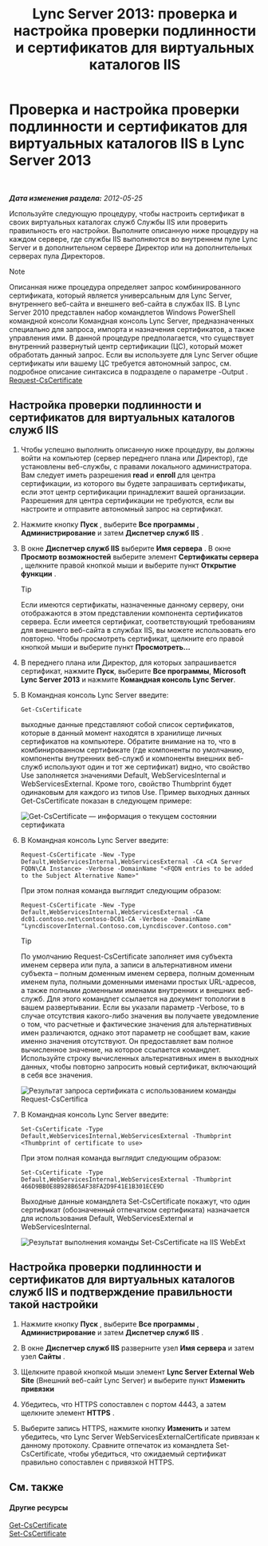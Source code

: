 ﻿---
title: 'Lync Server 2013: проверка и настройка проверки подлинности и сертификатов для виртуальных каталогов IIS'
TOCTitle: Проверка и настройка проверки подлинности и сертификатов для виртуальных каталогов IIS
ms:assetid: 3ca90be0-1d64-447c-807a-3a2ee3bf625e
ms:mtpsurl: https://technet.microsoft.com/ru-ru/library/Gg429702(v=OCS.15)
ms:contentKeyID: 49309524
ms.date: 05/19/2016
mtps_version: v=OCS.15
ms.translationtype: HT
---

# Проверка и настройка проверки подлинности и сертификатов для виртуальных каталогов IIS в Lync Server 2013

 

_**Дата изменения раздела:** 2012-05-25_

Используйте следующую процедуру, чтобы настроить сертификат в своих виртуальных каталогах служб Службы IIS или проверить правильность его настройки. Выполните описанную ниже процедуру на каждом сервере, где службы IIS выполняются во внутреннем пуле Lync Server и в дополнительном сервере Директор или на дополнительных серверах пула Директоров.

> [!note]  
> Описанная ниже процедура определяет запрос комбинированного сертификата, который является универсальным для Lync Server, внутреннего веб-сайта и внешнего веб-сайта в службах IIS. В Lync Server 2010 представлен набор командлетов Windows PowerShell командной консоли Командная консоль Lync Server, предназначенных специально для запроса, импорта и назначения сертификатов, а также управления ими. В данной процедуре предполагается, что существует внутренний развернутый центр сертификации (ЦС), который может обработать данный запрос. Если вы используете для Lync Server общие сертификаты или вашему ЦС требуется автономный запрос, см. подробное описание синтаксиса в подразделе о параметре -Output . <a href="https://docs.microsoft.com/en-us/powershell/module/skype/Request-CsCertificate">Request-CsCertificate</a>

## Настройка проверки подлинности и сертификатов для виртуальных каталогов служб IIS

1.  Чтобы успешно выполнить описанную ниже процедуру, вы должны войти на компьютер (сервер переднего плана или Директор), где установлены веб-службы, с правами локального администратора. Вам следует иметь разрешения **read** и **enroll** для центра сертификации, из которого вы будете запрашивать сертификаты, если этот центр сертификации принадлежит вашей организации. Разрешения для центра сертификации не требуются, если вы настроите и отправите автономный запрос на сертификат.

2.  Нажмите кнопку **Пуск** , выберите **Все программы** , **Администрирование** и затем **Диспетчер служб IIS** .

3.  В окне **Диспетчер служб IIS** выберите **Имя сервера** . В окне **Просмотр возможностей** выберите элемент **Сертификаты сервера** , щелкните правой кнопкой мыши и выберите пункт **Открытие функции** .
    

    > [!TIP]
    > Если имеются сертификаты, назначенные данному серверу, они отображаются в этом представлении компонента сертификатов сервера. Если имеется сертификат, соответствующий требованиям для внешнего веб-сайта в службах IIS, вы можете использовать его повторно. Чтобы просмотреть сертификат, щелкните его правой кнопкой мыши и выберите пункт <STRONG>Просмотреть…</STRONG>



4.  В переднего плана или Директор, для которых запрашивается сертификат, нажмите **Пуск**, выберите **Все программы**, **Microsoft Lync Server 2013** и нажмите **Командная консоль Lync Server**.

5.  В Командная консоль Lync Server введите:
    
        Get-CsCertificate
    
    выходные данные представляют собой список сертификатов, которые в данный момент находятся в хранилище личных сертификатов на компьютере. Обратите внимание на то, что в комбинированном сертификате (где компоненты по умолчанию, компоненты внутренних веб-служб и компоненты внешних веб-служб используют один и тот же сертификат) видно, что свойство Use заполняется значениями Default, WebServicesInternal и WebServicesExternal. Кроме того, свойство Thumbprint будет одинаковым для каждого из типов Use. Пример выходных данных Get-CsCertificate показан в следующем примере:
    
    ![Get-CsCertificate — информация о текущем состоянии сертификата](images/Gg429702.664f6326-6cd5-48e2-8235-fc3950ea43b4(OCS.15).jpg "Get-CsCertificate — информация о текущем состоянии сертификата")

6.  В Командная консоль Lync Server введите:
    
        Request-CsCertificate -New -Type Default,WebServicesInternal,WebServicesExternal -CA <CA Server FQDN\CA Instance> -Verbose -DomainName "<FQDN entries to be added to the Subject Alternative Name>"
    
    При этом полная команда выглядит следующим образом:
    
        Request-CsCertificate -New -Type Default,WebServicesInternal,WebServicesExternal -CA dc01.contoso.net\contoso-DC01-CA -Verbose -DomainName "LyncdiscoverInternal.Contoso.com,Lyncdiscover.Contoso.com"
    

    > [!TIP]
    > По умолчанию Request-CsCertificate заполняет имя субъекта именем сервера или пула, а записи в альтернативном имени субъекта – полным доменным именем сервера, полным доменным именем пула, полными доменными именами простых URL-адресов, а также полными доменными именами внутренних и внешних веб-служб. Для этого командлет ссылается на документ топологии в вашем развертывании. Если вы указали параметр -Verbose, то в случае отсутствия какого-либо значения вы получаете уведомление о том, что расчетные и фактические значения для альтернативных имен различаются, однако этот параметр не сообщает вам, какие именно значения отсутствуют. Он предоставляет вам полное вычисленное значение, на которое ссылается командлет. Используйте строку вычисленных альтернативных имен в выходных данных, чтобы повторно запросить новый сертификат, включающий в себя все значения.

    
    ![Результат запроса сертификата с использованием команды Request-CsCertifica](images/Gg429702.9e59a657-fa75-4454-8fd3-57c81e829f7b(OCS.15).jpg "Результат запроса сертификата с использованием команды Request-CsCertifica")

7.  В Командная консоль Lync Server введите:
    
        Set-CsCertificate -Type Default,WebServicesInternal,WebServicesExternal -Thumbprint <Thumbprint of certificate to use>
    
    При этом полная команда выглядит следующим образом:
    
        Set-CsCertificate -Type Default,WebServicesInternal,WebServicesExternal -Thumbprint 466D9BB0E8B928B65AF38FA2D9F41E1B301ECE9D
    
    Выходные данные командлета Set-CsCertificate покажут, что один сертификат (обозначенный отпечатком сертификата) назначается для использования Default, WebServicesExternal и WebServicesInternal.
    
    ![Результат выполнения команды Set-CsCertificate на IIS WebExt](images/Gg429702.dd451c9d-7b49-4408-8071-c868cb1e678c(OCS.15).jpg "Результат выполнения команды Set-CsCertificate на IIS WebExt")

## Настройка проверки подлинности и сертификатов для виртуальных каталогов служб IIS и подтверждение правильности такой настройки

1.  Нажмите кнопку **Пуск** , выберите **Все программы** , **Администрирование** и затем **Диспетчер служб IIS** .

2.  В окне **Диспетчер служб IIS** разверните узел **Имя сервера** и затем узел **Сайты** .

3.  Щелкните правой кнопкой мыши элемент **Lync Server External Web Site** (Внешний веб-сайт Lync Server) и выберите пункт **Изменить привязки**

4.  Убедитесь, что HTTPS сопоставлен с портом 4443, а затем щелкните элемент **HTTPS** .

5.  Выберите запись HTTPS, нажмите кнопку **Изменить** и затем убедитесь, что Lync Server WebServicesExternalCertificate привязан к данному протоколу. Сравните отпечаток из командлета Set-CsCertificate, чтобы убедиться, что ожидаемый сертификат правильно сопоставлен с привязкой HTTPS.

## См. также

#### Другие ресурсы

[Get-CsCertificate](https://docs.microsoft.com/en-us/powershell/module/skype/Get-CsCertificate)  
[Set-CsCertificate](https://docs.microsoft.com/en-us/powershell/module/skype/Set-CsCertificate)

